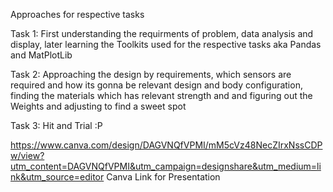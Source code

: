 Approaches for respective tasks

Task 1:
First understanding the requirments of problem, data analysis and display, later learning the Toolkits used for the respective tasks aka Pandas and MatPlotLib

Task 2:
Approaching the design by requirements, which sensors are required and how its gonna be relevant design and body configuration, finding the materials which has relevant strength and and figuring out the Weights and adjusting to find a sweet spot

Task 3: 
Hit and Trial :P

https://www.canva.com/design/DAGVNQfVPMI/mM5cVz48NecZIrxNssCDPw/view?utm_content=DAGVNQfVPMI&utm_campaign=designshare&utm_medium=link&utm_source=editor
Canva Link for Presentation
